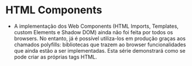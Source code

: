 # HTML Components


- A implementação dos Web Components (HTML Imports, Templates, custom Elements e Shadow DOM) ainda não foi feita por todos os browsers.
No entanto, já é possível utiliza-los em produção graças aos chamados polyfills: bibliotecas que trazem ao browser funcionalidades que ainda estão a ser implementadas. Esta série demonstrará como se pode criar as próprias tags HTML.
